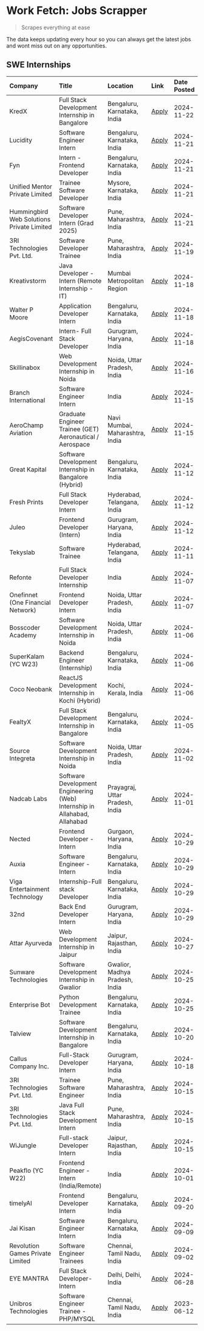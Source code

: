 # Work Fetch: Jobs Scrapper
> Scrapes everything at ease

The data keeps updating every hour so you can always get the latest jobs and wont miss out on any opportunities.

## SWE Internships
<!--START_SECTION:workfetch-->
| Company                                   | Title                                                                     | Location                        | Link                                                                                                                                                                                                                                          | Date Posted   |
|:------------------------------------------|:--------------------------------------------------------------------------|:--------------------------------|:----------------------------------------------------------------------------------------------------------------------------------------------------------------------------------------------------------------------------------------------|:--------------|
| KredX                                     | Full Stack Development Internship in Bangalore                            | Bengaluru, Karnataka, India     | [Apply](https://in.linkedin.com/jobs/view/full-stack-development-internship-in-bangalore-at-kredx-4082021747?position=25&pageNum=0&refId=%2FjWzSsJHQUPqChbGIh4d7g%3D%3D&trackingId=ontpR2vgcF4%2FGjn44tpQFA%3D%3D)                            | 2024-11-22    |
| Lucidity                                  | Software Engineer Intern                                                  | Bengaluru, Karnataka, India     | [Apply](https://in.linkedin.com/jobs/view/software-engineer-intern-at-lucidity-4081805788?position=14&pageNum=0&refId=%2FjWzSsJHQUPqChbGIh4d7g%3D%3D&trackingId=7SxdBjjblOpVgKvtzO8Qhg%3D%3D)                                                 | 2024-11-21    |
| Fyn                                       | Intern - Frontend Developer                                               | Bengaluru, Karnataka, India     | [Apply](https://in.linkedin.com/jobs/view/intern-frontend-developer-at-fyn-4079706595?position=19&pageNum=0&refId=%2FjWzSsJHQUPqChbGIh4d7g%3D%3D&trackingId=rz91QqYtUvvCFu%2F%2FotF0nw%3D%3D)                                                 | 2024-11-21    |
| Unified Mentor Private Limited            | Trainee Software Developer                                                | Mysore, Karnataka, India        | [Apply](https://in.linkedin.com/jobs/view/trainee-software-developer-at-unified-mentor-private-limited-4079627458?position=24&pageNum=0&refId=%2FjWzSsJHQUPqChbGIh4d7g%3D%3D&trackingId=t6NKrtv3DVgsAT%2F5%2FkuTvg%3D%3D)                     | 2024-11-21    |
| Hummingbird Web Solutions Private Limited | Software Developer Intern (Grad 2025)                                     | Pune, Maharashtra, India        | [Apply](https://in.linkedin.com/jobs/view/software-developer-intern-grad-2025-at-hummingbird-web-solutions-private-limited-4079796998?position=34&pageNum=0&refId=%2FjWzSsJHQUPqChbGIh4d7g%3D%3D&trackingId=vxtySd4LCqODUDwvSTZytw%3D%3D)     | 2024-11-21    |
| 3RI Technologies Pvt. Ltd.                | Software Developer Trainee                                                | Pune, Maharashtra, India        | [Apply](https://in.linkedin.com/jobs/view/software-developer-trainee-at-3ri-technologies-pvt-ltd-4080283578?position=38&pageNum=0&refId=%2FjWzSsJHQUPqChbGIh4d7g%3D%3D&trackingId=b9%2FDcFs7NIaTIl1I%2FtkhVw%3D%3D)                           | 2024-11-19    |
| Kreativstorm                              | Java Developer - Intern (Remote Internship - IT)                          | Mumbai Metropolitan Region      | [Apply](https://in.linkedin.com/jobs/view/java-developer-intern-remote-internship-it-at-kreativstorm-4079340084?position=23&pageNum=0&refId=%2FjWzSsJHQUPqChbGIh4d7g%3D%3D&trackingId=bEVHcx8wvdj8x3almqeSIw%3D%3D)                           | 2024-11-18    |
| Walter P Moore                            | Application Developer Intern                                              | Bengaluru, Karnataka, India     | [Apply](https://in.linkedin.com/jobs/view/application-developer-intern-at-walter-p-moore-4077126811?position=33&pageNum=0&refId=%2FjWzSsJHQUPqChbGIh4d7g%3D%3D&trackingId=KklaJ%2FDo21d57BhealKxyg%3D%3D)                                     | 2024-11-18    |
| AegisCovenant                             | Intern- Full Stack Developer                                              | Gurugram, Haryana, India        | [Apply](https://in.linkedin.com/jobs/view/intern-full-stack-developer-at-aegiscovenant-4079044973?position=55&pageNum=0&refId=%2FjWzSsJHQUPqChbGIh4d7g%3D%3D&trackingId=sOMuxT5NHod96oQy9F2MSw%3D%3D)                                         | 2024-11-18    |
| Skillinabox                               | Web Development Internship in Noida                                       | Noida, Uttar Pradesh, India     | [Apply](https://in.linkedin.com/jobs/view/web-development-internship-in-noida-at-skillinabox-4077783016?position=27&pageNum=0&refId=%2FjWzSsJHQUPqChbGIh4d7g%3D%3D&trackingId=24WjGB4I%2BAQvN%2FIafcHJqQ%3D%3D)                               | 2024-11-16    |
| Branch International                      | Software Engineer Intern                                                  | India                           | [Apply](https://in.linkedin.com/jobs/view/software-engineer-intern-at-branch-international-4054425650?position=49&pageNum=0&refId=%2FjWzSsJHQUPqChbGIh4d7g%3D%3D&trackingId=ldq09sC5U22lJ3w0Iy0hVw%3D%3D)                                     | 2024-11-15    |
| AeroChamp Aviation                        | Graduate Engineer Trainee (GET) Aeronautical / Aerospace                  | Navi Mumbai, Maharashtra, India | [Apply](https://in.linkedin.com/jobs/view/graduate-engineer-trainee-get-aeronautical-aerospace-at-aerochamp-aviation-4075807848?position=51&pageNum=0&refId=%2FjWzSsJHQUPqChbGIh4d7g%3D%3D&trackingId=fGwLrnaE0E%2Bttc9XR39yDg%3D%3D)         | 2024-11-15    |
| Great Kapital                             | Software Development Internship in Bangalore (Hybrid)                     | Bengaluru, Karnataka, India     | [Apply](https://in.linkedin.com/jobs/view/software-development-internship-in-bangalore-hybrid-at-great-kapital-4074322094?position=21&pageNum=0&refId=%2FjWzSsJHQUPqChbGIh4d7g%3D%3D&trackingId=mY7SL1KB%2Bzv4arNftOtfqg%3D%3D)               | 2024-11-12    |
| Fresh Prints                              | Full Stack Developer Intern                                               | Hyderabad, Telangana, India     | [Apply](https://in.linkedin.com/jobs/view/full-stack-developer-intern-at-fresh-prints-4074759619?position=36&pageNum=0&refId=%2FjWzSsJHQUPqChbGIh4d7g%3D%3D&trackingId=aV6wWmpyr4axMuXT066DdQ%3D%3D)                                          | 2024-11-12    |
| Juleo                                     | Frontend Developer (Intern)                                               | Gurugram, Haryana, India        | [Apply](https://in.linkedin.com/jobs/view/frontend-developer-intern-at-juleo-4072443159?position=43&pageNum=0&refId=%2FjWzSsJHQUPqChbGIh4d7g%3D%3D&trackingId=t0HJaLfjpOQ82ERflO1xPQ%3D%3D)                                                   | 2024-11-12    |
| Tekyslab                                  | Software Trainee                                                          | Hyderabad, Telangana, India     | [Apply](https://in.linkedin.com/jobs/view/software-trainee-at-tekyslab-4074128169?position=52&pageNum=0&refId=%2FjWzSsJHQUPqChbGIh4d7g%3D%3D&trackingId=8QEfXot2Olh0POWDmxHTgg%3D%3D)                                                         | 2024-11-11    |
| Refonte                                   | Full Stack Developer Internship                                           | India                           | [Apply](https://in.linkedin.com/jobs/view/full-stack-developer-internship-at-refonte-4071576773?position=30&pageNum=0&refId=%2FjWzSsJHQUPqChbGIh4d7g%3D%3D&trackingId=5oAKtuKz2MTar8xqRMKNNg%3D%3D)                                           | 2024-11-07    |
| Onefinnet (One Financial Network)         | Frontend Developer Intern                                                 | Noida, Uttar Pradesh, India     | [Apply](https://in.linkedin.com/jobs/view/frontend-developer-intern-at-onefinnet-one-financial-network-4067260672?position=50&pageNum=0&refId=%2FjWzSsJHQUPqChbGIh4d7g%3D%3D&trackingId=G%2FpAbqr78usXLxbKWQKVlg%3D%3D)                       | 2024-11-07    |
| Bosscoder Academy                         | Software Development Internship in Noida                                  | Noida, Uttar Pradesh, India     | [Apply](https://in.linkedin.com/jobs/view/software-development-internship-in-noida-at-bosscoder-academy-4070090866?position=10&pageNum=0&refId=%2FjWzSsJHQUPqChbGIh4d7g%3D%3D&trackingId=EKAWAzYl8cmzUSF9ziE%2BDg%3D%3D)                      | 2024-11-06    |
| SuperKalam (YC W23)                       | Backend Engineer (Internship)                                             | Bengaluru, Karnataka, India     | [Apply](https://in.linkedin.com/jobs/view/backend-engineer-internship-at-superkalam-yc-w23-4069134451?position=28&pageNum=0&refId=%2FjWzSsJHQUPqChbGIh4d7g%3D%3D&trackingId=jNDRLbbrQRhnmAj2b5ppkw%3D%3D)                                     | 2024-11-06    |
| Coco Neobank                              | ReactJS Development Internship in Kochi (Hybrid)                          | Kochi, Kerala, India            | [Apply](https://in.linkedin.com/jobs/view/reactjs-development-internship-in-kochi-hybrid-at-coco-neobank-4070090934?position=29&pageNum=0&refId=%2FjWzSsJHQUPqChbGIh4d7g%3D%3D&trackingId=7gDZaPdaFV%2BPHaZRhE1ytw%3D%3D)                     | 2024-11-06    |
| FealtyX                                   | Full Stack Development Internship in Bangalore                            | Bengaluru, Karnataka, India     | [Apply](https://in.linkedin.com/jobs/view/full-stack-development-internship-in-bangalore-at-fealtyx-4067118640?position=45&pageNum=0&refId=%2FjWzSsJHQUPqChbGIh4d7g%3D%3D&trackingId=T3Z2cRxYuo%2FCghsL0cWO8g%3D%3D)                          | 2024-11-05    |
| Source Integreta                          | Software Development Internship in Noida                                  | Noida, Uttar Pradesh, India     | [Apply](https://in.linkedin.com/jobs/view/software-development-internship-in-noida-at-source-integreta-4066120527?position=13&pageNum=0&refId=%2FjWzSsJHQUPqChbGIh4d7g%3D%3D&trackingId=KZ%2B6MiPmbkad%2BtWwDob77A%3D%3D)                     | 2024-11-02    |
| Nadcab Labs                               | Software Development Engineering (Web) Internship in Allahabad, Allahabad | Prayagraj, Uttar Pradesh, India | [Apply](https://in.linkedin.com/jobs/view/software-development-engineering-web-internship-in-allahabad-allahabad-at-nadcab-labs-4064940107?position=9&pageNum=0&refId=%2FjWzSsJHQUPqChbGIh4d7g%3D%3D&trackingId=qN4RqcnHg0IUxwh9iG6NmQ%3D%3D) | 2024-11-01    |
| Nected                                    | Frontend Developer - Intern                                               | Gurgaon, Haryana, India         | [Apply](https://in.linkedin.com/jobs/view/frontend-developer-intern-at-nected-4060911002?position=7&pageNum=0&refId=%2FjWzSsJHQUPqChbGIh4d7g%3D%3D&trackingId=PPOdnpvPkQezq%2FrjWSpJhw%3D%3D)                                                 | 2024-10-29    |
| Auxia                                     | Software Engineer - Intern                                                | Bengaluru, Karnataka, India     | [Apply](https://in.linkedin.com/jobs/view/software-engineer-intern-at-auxia-4060904544?position=18&pageNum=0&refId=%2FjWzSsJHQUPqChbGIh4d7g%3D%3D&trackingId=o4qpGFy8yfNgaWQduIfM9g%3D%3D)                                                    | 2024-10-29    |
| Viga Entertainment Technology             | Internship-Full stack Developer                                           | Bengaluru, Karnataka, India     | [Apply](https://in.linkedin.com/jobs/view/internship-full-stack-developer-at-viga-entertainment-technology-4061962911?position=39&pageNum=0&refId=%2FjWzSsJHQUPqChbGIh4d7g%3D%3D&trackingId=9tLk1FHl%2BWOniosoUIa4DA%3D%3D)                   | 2024-10-29    |
| 32nd                                      | Back End Developer Intern                                                 | Gurugram, Haryana, India        | [Apply](https://in.linkedin.com/jobs/view/back-end-developer-intern-at-32nd-4062280105?position=41&pageNum=0&refId=%2FjWzSsJHQUPqChbGIh4d7g%3D%3D&trackingId=91IoLqgHaLa09aP4Nqnxmw%3D%3D)                                                    | 2024-10-29    |
| Attar Ayurveda                            | Web Development Internship in Jaipur                                      | Jaipur, Rajasthan, India        | [Apply](https://in.linkedin.com/jobs/view/web-development-internship-in-jaipur-at-attar-ayurveda-4060435312?position=42&pageNum=0&refId=%2FjWzSsJHQUPqChbGIh4d7g%3D%3D&trackingId=umAFO83oaX4Ukn0MDv%2BccQ%3D%3D)                             | 2024-10-27    |
| Sunware Technologies                      | Software Development Internship in Gwalior                                | Gwalior, Madhya Pradesh, India  | [Apply](https://in.linkedin.com/jobs/view/software-development-internship-in-gwalior-at-sunware-technologies-4059018500?position=15&pageNum=0&refId=%2FjWzSsJHQUPqChbGIh4d7g%3D%3D&trackingId=woEYyAxFkJ7Uc%2BvSLQWM3g%3D%3D)                 | 2024-10-25    |
| Enterprise Bot                            | Python Development Trainee                                                | Bengaluru, Karnataka, India     | [Apply](https://in.linkedin.com/jobs/view/python-development-trainee-at-enterprise-bot-4059097615?position=57&pageNum=0&refId=%2FjWzSsJHQUPqChbGIh4d7g%3D%3D&trackingId=rcQ%2F8iUeeE0ZGr%2BvMAgjiw%3D%3D)                                     | 2024-10-25    |
| Talview                                   | Software Development Internship in Bangalore                              | Bengaluru, Karnataka, India     | [Apply](https://in.linkedin.com/jobs/view/software-development-internship-in-bangalore-at-talview-4055420944?position=4&pageNum=0&refId=%2FjWzSsJHQUPqChbGIh4d7g%3D%3D&trackingId=uDfMy7d7HdN2lQwjotwIsA%3D%3D)                               | 2024-10-20    |
| Callus Company Inc.                       | Full-Stack Developer Intern                                               | Gurugram, Haryana, India        | [Apply](https://in.linkedin.com/jobs/view/full-stack-developer-intern-at-callus-company-inc-4052948592?position=32&pageNum=0&refId=%2FjWzSsJHQUPqChbGIh4d7g%3D%3D&trackingId=%2FilIPPVCKb7MdWudFVpDUg%3D%3D)                                  | 2024-10-18    |
| 3RI Technologies Pvt. Ltd.                | Trainee Software Engineer                                                 | Pune, Maharashtra, India        | [Apply](https://in.linkedin.com/jobs/view/trainee-software-engineer-at-3ri-technologies-pvt-ltd-4048233384?position=35&pageNum=0&refId=%2FjWzSsJHQUPqChbGIh4d7g%3D%3D&trackingId=noJ5o0RHf1fAqRXIEjD7SA%3D%3D)                                | 2024-10-15    |
| 3RI Technologies Pvt. Ltd.                | Java Full Stack Development Intern                                        | Pune, Maharashtra, India        | [Apply](https://in.linkedin.com/jobs/view/java-full-stack-development-intern-at-3ri-technologies-pvt-ltd-4048231995?position=48&pageNum=0&refId=%2FjWzSsJHQUPqChbGIh4d7g%3D%3D&trackingId=0EWfAsE5piSzMfoVA1l6LQ%3D%3D)                       | 2024-10-15    |
| WiJungle                                  | Full-stack Developer Intern                                               | Jaipur, Rajasthan, India        | [Apply](https://in.linkedin.com/jobs/view/full-stack-developer-intern-at-wijungle-4048227759?position=59&pageNum=0&refId=%2FjWzSsJHQUPqChbGIh4d7g%3D%3D&trackingId=B6Bp80CZAHKzmQGo%2ByRELQ%3D%3D)                                            | 2024-10-15    |
| Peakflo (YC W22)                          | Frontend Engineer - Intern (India/Remote)                                 | India                           | [Apply](https://in.linkedin.com/jobs/view/frontend-engineer-intern-india-remote-at-peakflo-yc-w22-4037729755?position=8&pageNum=0&refId=%2FjWzSsJHQUPqChbGIh4d7g%3D%3D&trackingId=kozmYjTOchJ%2BO81mQaEYsw%3D%3D)                             | 2024-10-01    |
| timelyAI                                  | Frontend Developer Intern                                                 | Bengaluru, Karnataka, India     | [Apply](https://in.linkedin.com/jobs/view/frontend-developer-intern-at-timelyai-4030925040?position=12&pageNum=0&refId=%2FjWzSsJHQUPqChbGIh4d7g%3D%3D&trackingId=wbjXSyXPcDq39cPE5XJJ1w%3D%3D)                                                | 2024-09-20    |
| Jai Kisan                                 | Software Engineer Intern                                                  | Bengaluru, Karnataka, India     | [Apply](https://in.linkedin.com/jobs/view/software-engineer-intern-at-jai-kisan-4024075360?position=44&pageNum=0&refId=%2FjWzSsJHQUPqChbGIh4d7g%3D%3D&trackingId=ovSXgS%2F8XaL4Ixl8auPrjw%3D%3D)                                              | 2024-09-09    |
| Revolution Games Private Limited          | Software Engineer Trainees                                                | Chennai, Tamil Nadu, India      | [Apply](https://in.linkedin.com/jobs/view/software-engineer-trainees-at-revolution-games-private-limited-4015912927?position=40&pageNum=0&refId=%2FjWzSsJHQUPqChbGIh4d7g%3D%3D&trackingId=OJeRVKQhClFANs0lNBVpSw%3D%3D)                       | 2024-09-02    |
| EYE MANTRA                                | Full Stack Developer- Intern                                              | Delhi, Delhi, India             | [Apply](https://in.linkedin.com/jobs/view/full-stack-developer-intern-at-eye-mantra-3960988037?position=60&pageNum=0&refId=%2FjWzSsJHQUPqChbGIh4d7g%3D%3D&trackingId=RTnL30ZWf66M1fGiKIITkw%3D%3D)                                            | 2024-06-28    |
| Unibros Technologies                      | Software Engineer Trainee - PHP/MYSQL                                     | Chennai, Tamil Nadu, India      | [Apply](https://in.linkedin.com/jobs/view/software-engineer-trainee-php-mysql-at-unibros-technologies-3656599241?position=56&pageNum=0&refId=%2FjWzSsJHQUPqChbGIh4d7g%3D%3D&trackingId=LnPDPW7rRskqD2ZTsBDlbQ%3D%3D)                          | 2023-06-12    |
<!--END_SECTION:workfetch-->
